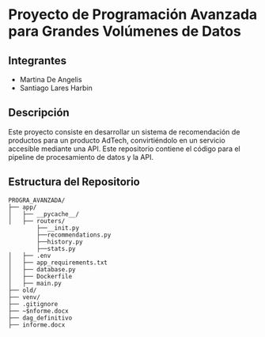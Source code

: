 # Proyecto de Programación Avanzada para Grandes Volúmenes de Datos

## Integrantes
- Martina De Angelis
- Santiago Lares Harbin

## Descripción
Este proyecto consiste en desarrollar un sistema de recomendación de productos para un producto AdTech, convirtiéndolo en un servicio accesible mediante una API. Este repositorio contiene el código para el pipeline de procesamiento de datos y la API.

## Estructura del Repositorio
```plaintext
PROGRA_AVANZADA/
├── app/
│   ├── __pycache__/
│   ├── routers/
        ├──__init.py
        ├──recommendations.py
        ├──history.py
        ├──stats.py
│   ├── .env
│   ├── app_requirements.txt
│   ├── database.py
│   ├── Dockerfile
│   ├── main.py
├── old/
├── venv/
├── .gitignore
├── ~$nforme.docx
├── dag_definitivo
├── informe.docx
```